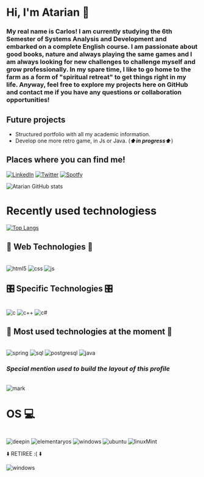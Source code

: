 
# Hi, I'm Atarian 💓

### My real name is Carlos! I am currently studying the 6th Semester of Systems Analysis and Development and embarked on a complete English course. I am passionate about good books, nature and always playing the same games and I am always looking for new challenges to challenge myself and grow professionally. In my spare time, I like to go home to the farm as a form of "spiritual retreat" to get things right in my life. Anyway, feel free to explore my projects here on GitHub and contact me if you have any questions or collaboration opportunities!
## Future projects
- Structured portfolio with all my academic information.
- Develop one more retro game, in Js or Java.
(***⬆️in progress⬆️***)

## Places where you can find me!
[![LinkedIn](https://img.shields.io/badge/LinkedIn-0077B5?style=for-the-badge&logo=linkedin&logoColor=white)](https://www.linkedin.com/in/carlos-alberto-94255a21b/)
[![Twitter](https://img.shields.io/badge/Twitter-1DA1F2?style=for-the-badge&logo=twitter&logoColor=white)](https://twitter.com/atarian_by_void)
[![Spotfy](https://img.shields.io/badge/Spotify-1ED760?&style=for-the-badge&logo=spotify&logoColor=white)](https://open.spotify.com/user/21eho7qs7crypprua2r75fs5q)

![Atarian GitHub stats](https://github-readme-stats.vercel.app/api?username=Atarian-ByVoid&show_icons=true&theme=synthwave)



# Recently used technologiess
[![Top Langs](https://github-readme-stats.vercel.app/api/top-langs/?username=Atarian-ByVoid&hide_progress=true)](https://github.com/Atarian-ByVoid-readme-stats)

## 🐧 Web Technologies 🐧
<div style= "display: inline_block"><br/>
    <img align="center" alt= "html5" src="https://img.shields.io/badge/HTML5-E34F26?style=for-the-badge&logo=html5&logoColor=white "/>
    <img align="center"alt="css"src="https://img.shields.io/badge/CSS3-1572B6?style=for-the-badge&logo=css3&logoColor=white"/>
   <img align="center"alt="js"src="https://img.shields.io/badge/JavaScript-F7DF1E?style=for-the-badge&logo=javascript&logoColor=black"/>
</div>

## 🎛️ Specific Technologies 🎛️
<div style= "display: inline_block"><br/>
    <img alt= "c" src="https://img.shields.io/badge/C-00599C?style=for-the-badge&logo=c&logoColor=whit "/>
    <img alt= "c++" src="https://img.shields.io/badge/C%2B%2B-00599C?style=for-the-badge&logo=c%2B%2B&logoColor=white"/>
    <img alt= "c#" src="https://img.shields.io/badge/C%23-239120?style=for-the-badge&logo=c-sharp&logoColor=white"/>
</div>


## 🦄 Most used technologies at the moment 🦄
<div style= "display: inline_block"><br/>
    <img alt= "spring" src="https://img.shields.io/badge/Spring-6DB33F?style=for-the-badge&logo=spring&logoColor=white"/>
    <img alt= "sql" src="https://img.shields.io/badge/MySQL-00000F?style=for-the-badge&logo=mysql&logoColor=white"/>
    <img alt= "postgresql" src="https://img.shields.io/badge/PostgreSQL-316192?style=for-the-badge&logo=postgresql&logoColor=white)"/>
    <img alt= "java" src="https://img.shields.io/badge/Java-ED8B00?style=for-the-badge&logo=openjdk&logoColor=white"/>
</div>


### _***Special mention used to build the layout of this profile***_
<div style= "display: inline_block"><br/>
    <img alt= "mark" src="https://img.shields.io/badge/Markdown-000000?style=for-the-badge&logo=markdown&logoColor=white"/>
</div>



# OS 💻
<div style= "display: inline_block"><br/>
    <img alt= "deepin" src="https://img.shields.io/badge/Deepin-007CFF?style=for-the-badge&logo=deepin&logoColor=white"/>
    <img alt= "elementaryos" src="https://img.shields.io/badge/Elementary%20OS-64BAFF?style=for-the-badge&logo=elementary&logoColor=white"/>
    <img alt= "windows" src="https://img.shields.io/badge/Windows-0078D6?style=for-the-badge&logo=windows&logoColor=white"/>
    <img alt= "ubuntu" src="https://img.shields.io/badge/Ubuntu-E95420?style=for-the-badge&logo=ubuntu&logoColor=white)"/>
    <img alt= "linuxMint" src="https://img.shields.io/badge/Linux_Mint-87CF3E?style=for-the-badge&logo=linux-mint&logoColor=white)"/><br/>
    <p>⬇️ RETIREE :( ⬇️ <p>
    <img alt= "windows" src="https://img.shields.io/badge/Kali_Linux-557C94?style=for-the-badge&logo=kali-linux&logoColor=white"/>
</div>

